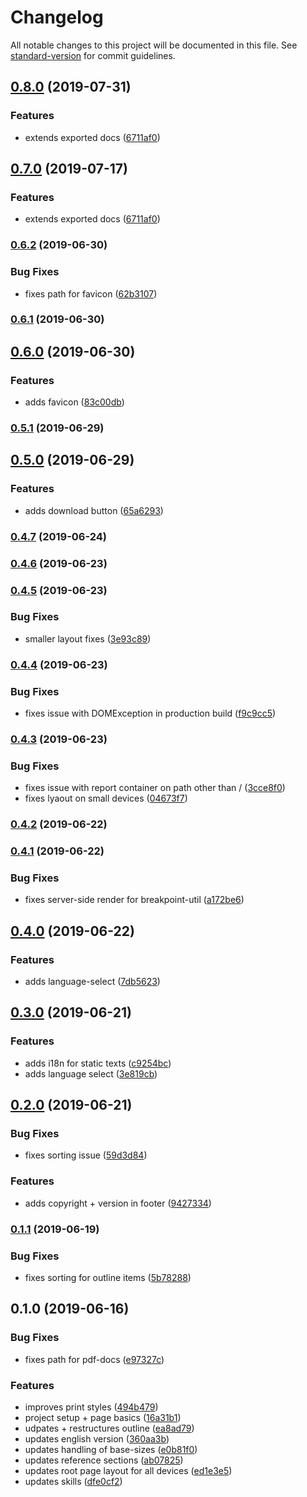 # Changelog

All notable changes to this project will be documented in this file. See [standard-version](https://github.com/conventional-changelog/standard-version) for commit guidelines.

## [0.8.0](https://github.com/chunksnbits/portfolio/compare/v0.6.2...v0.8.0) (2019-07-31)


### Features

* extends exported docs ([6711af0](https://github.com/chunksnbits/portfolio/commit/6711af0))



## [0.7.0](https://github.com/chunksnbits/portfolio/compare/v0.6.2...v0.7.0) (2019-07-17)


### Features

* extends exported docs ([6711af0](https://github.com/chunksnbits/portfolio/commit/6711af0))



### [0.6.2](https://github.com/chunksnbits/portfolio/compare/v0.6.1...v0.6.2) (2019-06-30)


### Bug Fixes

* fixes path for favicon ([62b3107](https://github.com/chunksnbits/portfolio/commit/62b3107))



### [0.6.1](https://github.com/chunksnbits/portfolio/compare/v0.6.0...v0.6.1) (2019-06-30)



## [0.6.0](https://github.com/chunksnbits/portfolio/compare/v0.5.1...v0.6.0) (2019-06-30)


### Features

* adds favicon ([83c00db](https://github.com/chunksnbits/portfolio/commit/83c00db))



### [0.5.1](https://github.com/chunksnbits/portfolio/compare/v0.5.0...v0.5.1) (2019-06-29)



## [0.5.0](https://github.com/chunksnbits/portfolio/compare/v0.4.7...v0.5.0) (2019-06-29)


### Features

* adds download button ([65a6293](https://github.com/chunksnbits/portfolio/commit/65a6293))



### [0.4.7](https://github.com/chunksnbits/portfolio/compare/v0.4.6...v0.4.7) (2019-06-24)



### [0.4.6](https://github.com/chunksnbits/portfolio/compare/v0.4.5...v0.4.6) (2019-06-23)



### [0.4.5](https://github.com/chunksnbits/portfolio/compare/v0.4.4...v0.4.5) (2019-06-23)


### Bug Fixes

* smaller layout fixes ([3e93c89](https://github.com/chunksnbits/portfolio/commit/3e93c89))



### [0.4.4](https://github.com/chunksnbits/portfolio/compare/v0.4.3...v0.4.4) (2019-06-23)


### Bug Fixes

* fixes issue with DOMException in production build ([f9c9cc5](https://github.com/chunksnbits/portfolio/commit/f9c9cc5))



### [0.4.3](https://github.com/chunksnbits/portfolio/compare/v0.4.2...v0.4.3) (2019-06-23)


### Bug Fixes

* fixes issue with report container on path other than / ([3cce8f0](https://github.com/chunksnbits/portfolio/commit/3cce8f0))
* fixes lyaout on small devices ([04673f7](https://github.com/chunksnbits/portfolio/commit/04673f7))



### [0.4.2](https://github.com/chunksnbits/portfolio/compare/v0.4.1...v0.4.2) (2019-06-22)



### [0.4.1](https://github.com/chunksnbits/portfolio/compare/v0.4.0...v0.4.1) (2019-06-22)


### Bug Fixes

* fixes server-side render for breakpoint-util ([a172be6](https://github.com/chunksnbits/portfolio/commit/a172be6))



## [0.4.0](https://github.com/chunksnbits/portfolio/compare/v0.3.0...v0.4.0) (2019-06-22)


### Features

* adds language-select ([7db5623](https://github.com/chunksnbits/portfolio/commit/7db5623))



## [0.3.0](https://github.com/chunksnbits/portfolio/compare/v0.2.0...v0.3.0) (2019-06-21)


### Features

* adds i18n for static texts ([c9254bc](https://github.com/chunksnbits/portfolio/commit/c9254bc))
* adds language select ([3e819cb](https://github.com/chunksnbits/portfolio/commit/3e819cb))



## [0.2.0](https://github.com/chunksnbits/portfolio/compare/v0.1.1...v0.2.0) (2019-06-21)


### Bug Fixes

* fixes sorting issue ([59d3d84](https://github.com/chunksnbits/portfolio/commit/59d3d84))


### Features

* adds copyright + version in footer ([9427334](https://github.com/chunksnbits/portfolio/commit/9427334))



### [0.1.1](https://github.com/chunksnbits/portfolio/compare/v0.1.0...v0.1.1) (2019-06-19)


### Bug Fixes

* fixes sorting for outline items ([5b78288](https://github.com/chunksnbits/portfolio/commit/5b78288))



## 0.1.0 (2019-06-16)


### Bug Fixes

* fixes path for pdf-docs ([e97327c](https://github.com/chunksnbits/portfolio/commit/e97327c))


### Features

* improves print styles ([494b479](https://github.com/chunksnbits/portfolio/commit/494b479))
* project setup + page basics ([16a31b1](https://github.com/chunksnbits/portfolio/commit/16a31b1))
* udpates + restructures outline ([ea8ad79](https://github.com/chunksnbits/portfolio/commit/ea8ad79))
* updates english version ([360aa3b](https://github.com/chunksnbits/portfolio/commit/360aa3b))
* updates handling of base-sizes ([e0b81f0](https://github.com/chunksnbits/portfolio/commit/e0b81f0))
* updates reference sections ([ab07825](https://github.com/chunksnbits/portfolio/commit/ab07825))
* updates root page layout for all devices ([ed1e3e5](https://github.com/chunksnbits/portfolio/commit/ed1e3e5))
* updates skills ([dfe0cf2](https://github.com/chunksnbits/portfolio/commit/dfe0cf2))
